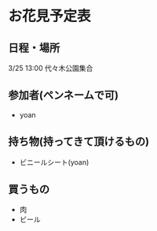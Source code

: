 # お花見予定表

## 日程・場所

3/25 13:00
代々木公園集合

## 参加者(ペンネームで可)

- yoan

## 持ち物(持ってきて頂けるもの)

- ビニールシート(yoan)

## 買うもの

- 肉
- ビール
